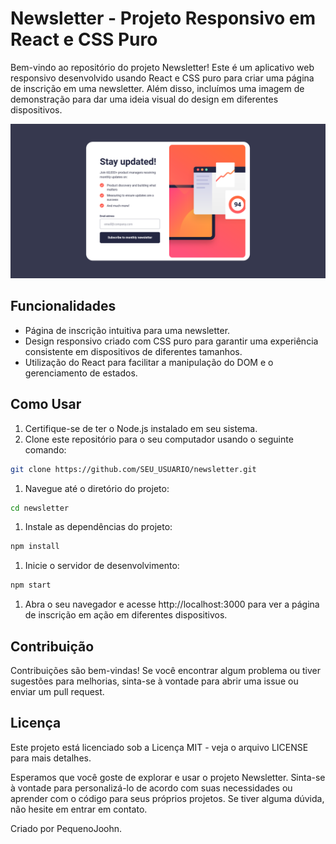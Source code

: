 # Newsletter - Projeto Responsivo em React e CSS Puro

Bem-vindo ao repositório do projeto Newsletter! Este é um aplicativo web responsivo desenvolvido usando React e CSS puro para criar uma página de inscrição em uma newsletter. Além disso, incluímos uma imagem de demonstração para dar uma ideia visual do design em diferentes dispositivos.

![Demonstração do Projeto](preview.png)

## Funcionalidades

- Página de inscrição intuitiva para uma newsletter.
- Design responsivo criado com CSS puro para garantir uma experiência consistente em dispositivos de diferentes tamanhos.
- Utilização do React para facilitar a manipulação do DOM e o gerenciamento de estados.

## Como Usar

1. Certifique-se de ter o Node.js instalado em seu sistema.
2. Clone este repositório para o seu computador usando o seguinte comando:

```bash
git clone https://github.com/SEU_USUARIO/newsletter.git
```

1. Navegue até o diretório do projeto:

```bash
cd newsletter
```

1. Instale as dependências do projeto:

```bash
npm install
```

1. Inicie o servidor de desenvolvimento:

```bash
npm start
```

1. Abra o seu navegador e acesse http://localhost:3000 para ver a página de inscrição em ação em diferentes dispositivos.

## Contribuição

Contribuições são bem-vindas! Se você encontrar algum problema ou tiver sugestões para melhorias, sinta-se à vontade para abrir uma issue ou enviar um pull request.

## Licença

Este projeto está licenciado sob a Licença MIT - veja o arquivo LICENSE para mais detalhes.

Esperamos que você goste de explorar e usar o projeto Newsletter. Sinta-se à vontade para personalizá-lo de acordo com suas necessidades ou aprender com o código para seus próprios projetos. Se tiver alguma dúvida, não hesite em entrar em contato.

Criado por PequenoJoohn.
